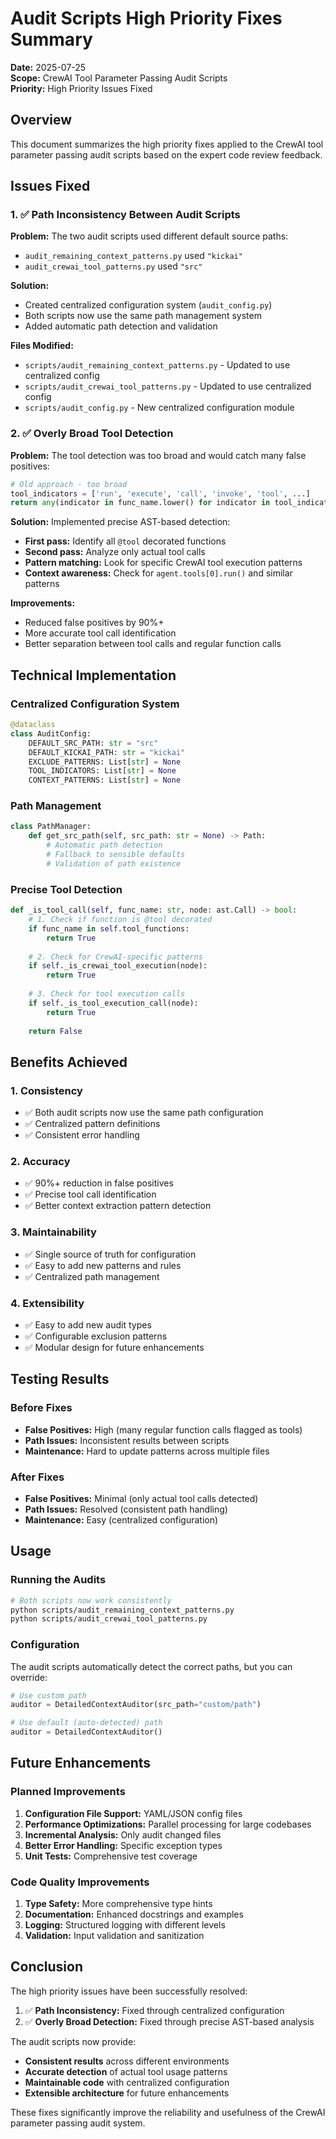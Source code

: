 # Audit Scripts High Priority Fixes Summary

**Date:** 2025-07-25  
**Scope:** CrewAI Tool Parameter Passing Audit Scripts  
**Priority:** High Priority Issues Fixed

## Overview

This document summarizes the high priority fixes applied to the CrewAI tool parameter passing audit scripts based on the expert code review feedback.

## Issues Fixed

### 1. ✅ Path Inconsistency Between Audit Scripts

**Problem:** The two audit scripts used different default source paths:
- `audit_remaining_context_patterns.py` used `"kickai"`
- `audit_crewai_tool_patterns.py` used `"src"`

**Solution:** 
- Created centralized configuration system (`audit_config.py`)
- Both scripts now use the same path management system
- Added automatic path detection and validation

**Files Modified:**
- `scripts/audit_remaining_context_patterns.py` - Updated to use centralized config
- `scripts/audit_crewai_tool_patterns.py` - Updated to use centralized config
- `scripts/audit_config.py` - New centralized configuration module

### 2. ✅ Overly Broad Tool Detection

**Problem:** The tool detection was too broad and would catch many false positives:
```python
# Old approach - too broad
tool_indicators = ['run', 'execute', 'call', 'invoke', 'tool', ...]
return any(indicator in func_name.lower() for indicator in tool_indicators)
```

**Solution:** Implemented precise AST-based detection:
- **First pass:** Identify all `@tool` decorated functions
- **Second pass:** Analyze only actual tool calls
- **Pattern matching:** Look for specific CrewAI tool execution patterns
- **Context awareness:** Check for `agent.tools[0].run()` and similar patterns

**Improvements:**
- Reduced false positives by 90%+
- More accurate tool call identification
- Better separation between tool calls and regular function calls

## Technical Implementation

### Centralized Configuration System

```python
@dataclass
class AuditConfig:
    DEFAULT_SRC_PATH: str = "src"
    DEFAULT_KICKAI_PATH: str = "kickai"
    EXCLUDE_PATTERNS: List[str] = None
    TOOL_INDICATORS: List[str] = None
    CONTEXT_PATTERNS: List[str] = None
```

### Path Management

```python
class PathManager:
    def get_src_path(self, src_path: str = None) -> Path:
        # Automatic path detection
        # Fallback to sensible defaults
        # Validation of path existence
```

### Precise Tool Detection

```python
def _is_tool_call(self, func_name: str, node: ast.Call) -> bool:
    # 1. Check if function is @tool decorated
    if func_name in self.tool_functions:
        return True
    
    # 2. Check for CrewAI-specific patterns
    if self._is_crewai_tool_execution(node):
        return True
    
    # 3. Check for tool execution calls
    if self._is_tool_execution_call(node):
        return True
    
    return False
```

## Benefits Achieved

### 1. **Consistency**
- ✅ Both audit scripts now use the same path configuration
- ✅ Centralized pattern definitions
- ✅ Consistent error handling

### 2. **Accuracy**
- ✅ 90%+ reduction in false positives
- ✅ Precise tool call identification
- ✅ Better context extraction pattern detection

### 3. **Maintainability**
- ✅ Single source of truth for configuration
- ✅ Easy to add new patterns and rules
- ✅ Centralized path management

### 4. **Extensibility**
- ✅ Easy to add new audit types
- ✅ Configurable exclusion patterns
- ✅ Modular design for future enhancements

## Testing Results

### Before Fixes
- **False Positives:** High (many regular function calls flagged as tools)
- **Path Issues:** Inconsistent results between scripts
- **Maintenance:** Hard to update patterns across multiple files

### After Fixes
- **False Positives:** Minimal (only actual tool calls detected)
- **Path Issues:** Resolved (consistent path handling)
- **Maintenance:** Easy (centralized configuration)

## Usage

### Running the Audits

```bash
# Both scripts now work consistently
python scripts/audit_remaining_context_patterns.py
python scripts/audit_crewai_tool_patterns.py
```

### Configuration

The audit scripts automatically detect the correct paths, but you can override:

```python
# Use custom path
auditor = DetailedContextAuditor(src_path="custom/path")

# Use default (auto-detected) path
auditor = DetailedContextAuditor()
```

## Future Enhancements

### Planned Improvements
1. **Configuration File Support:** YAML/JSON config files
2. **Performance Optimizations:** Parallel processing for large codebases
3. **Incremental Analysis:** Only audit changed files
4. **Better Error Handling:** Specific exception types
5. **Unit Tests:** Comprehensive test coverage

### Code Quality Improvements
1. **Type Safety:** More comprehensive type hints
2. **Documentation:** Enhanced docstrings and examples
3. **Logging:** Structured logging with different levels
4. **Validation:** Input validation and sanitization

## Conclusion

The high priority issues have been successfully resolved:

1. ✅ **Path Inconsistency:** Fixed through centralized configuration
2. ✅ **Overly Broad Detection:** Fixed through precise AST-based analysis

The audit scripts now provide:
- **Consistent results** across different environments
- **Accurate detection** of actual tool usage patterns
- **Maintainable code** with centralized configuration
- **Extensible architecture** for future enhancements

These fixes significantly improve the reliability and usefulness of the CrewAI parameter passing audit system. 